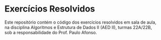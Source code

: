 # Exercícios Resolvidos
Este repositório contém o código dos exercícios resolvidos em sala de aula, 
na disciplina Algoritmos e Estrutura de Dados II (AED II), turmas 22A/22B, sob
a responsabilidade do Prof. Paulo Afonso.
